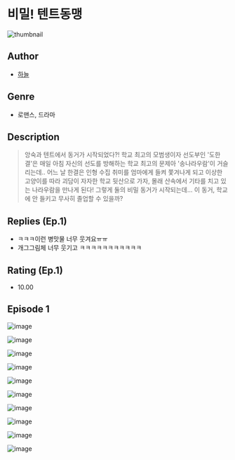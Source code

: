 # 비밀! 텐트동맹
![thumbnail](https://image-comic.pstatic.net/user_contents_data/challenge_comic/2023/05/23/364146/upload_3689399400900551993_480x623.jpeg)

## Author
- [하늘](https://comic.naver.com/artistTitle?id=364146)

## Genre
- 로맨스, 드라마

## Description
> 앙숙과 텐트에서 동거가 시작되었다?! 학교 최고의 모범생이자 선도부인 '도한결'은 매일 아침 자신의 선도를 방해하는 학교 최고의 문제아 '송나라우람'이 거슬리는데.. 어느 날 한결은 인형 수집 취미를 엄마에게 들켜 쫓겨나게 되고 이상한 고양이를 따라 괴담이 자자한 학교 뒷산으로 가자, 몰래 산속에서 기타를 치고 있는 나라우람을 만나게 된다! 그렇게 둘의 비밀 동거가 시작되는데... 이 동거, 학교에 안 들키고 무사히 졸업할 수 있을까?

## Replies (Ep.1)
- ㅋㅋㅋ이런 병맛물 너무 웃겨요ㅠㅠ
- 개그그림체 너무 웃기고 ㅋㅋㅋㅋㅋㅋㅋㅋㅋㅋㅋ

## Rating (Ep.1)
- 10.00

## Episode 1
![image](https://image-comic.pstatic.net/user_contents_data/challenge_comic/2023/05/23/364146/upload_7220455696111842658.jpeg)

![image](https://image-comic.pstatic.net/user_contents_data/challenge_comic/2023/05/23/364146/upload_3774634628962464565.jpeg)

![image](https://image-comic.pstatic.net/user_contents_data/challenge_comic/2023/05/23/364146/upload_3617909172850734947.jpeg)

![image](https://image-comic.pstatic.net/user_contents_data/challenge_comic/2023/05/23/364146/upload_3991655349189357618.jpeg)

![image](https://image-comic.pstatic.net/user_contents_data/challenge_comic/2023/05/23/364146/upload_3904963058672756066.jpeg)

![image](https://image-comic.pstatic.net/user_contents_data/challenge_comic/2023/05/23/364146/upload_3559312886770065761.jpeg)

![image](https://image-comic.pstatic.net/user_contents_data/challenge_comic/2023/05/23/364146/upload_7378363355716005939.jpeg)

![image](https://image-comic.pstatic.net/user_contents_data/challenge_comic/2023/05/23/364146/upload_7016945976497157173.jpeg)

![image](https://image-comic.pstatic.net/user_contents_data/challenge_comic/2023/05/23/364146/upload_4050204120114030135.jpeg)

![image](https://image-comic.pstatic.net/user_contents_data/challenge_comic/2023/05/23/364146/upload_7004334599735294005.jpeg)
